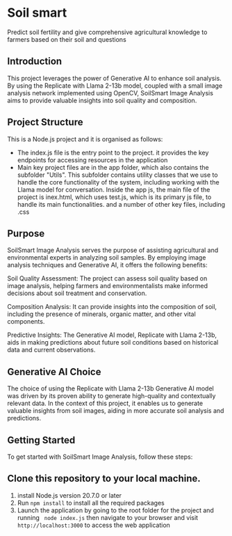 # Soil smart
Predict soil fertility and give comprehensive agricultural knowledge to farmers based on their soil and questions

## Introduction
This project leverages the power of Generative AI to enhance soil analysis. By using the Replicate with Llama 2-13b model, coupled with a small image analysis network implemented using OpenCV, SoilSmart Image Analysis aims to provide valuable insights into soil quality and composition.

## Project Structure
This is a Node.js project and it is organised as follows:
- The index.js file is the entry point to the project. it provides the key endpoints for accessing resources in the application
- Main key project files are in the app folder, which also contains the subfolder "Utils". This subfolder contains utility classes that we use to handle the core functionality of the system, including working with the Llama model for conversation. Inside the app js, the main file of the project is inex.html, which uses test.js, which is its primary js file, to handle its main functionalities. and a number of other key files, including .css

## Purpose
SoilSmart Image Analysis serves the purpose of assisting agricultural and environmental experts in analyzing soil samples. By employing image analysis techniques and Generative AI, it offers the following benefits:

Soil Quality Assessment: The project can assess soil quality based on image analysis, helping farmers and environmentalists make informed decisions about soil treatment and conservation.

Composition Analysis: It can provide insights into the composition of soil, including the presence of minerals, organic matter, and other vital components.

Predictive Insights: The Generative AI model, Replicate with Llama 2-13b, aids in making predictions about future soil conditions based on historical data and current observations.

## Generative AI Choice
The choice of using the Replicate with Llama 2-13b Generative AI model was driven by its proven ability to generate high-quality and contextually relevant data. In the context of this project, it enables us to generate valuable insights from soil images, aiding in more accurate soil analysis and predictions.

## Getting Started
To get started with SoilSmart Image Analysis, follow these steps:

## Clone this repository to your local machine.
1. install Node.js version 20.7.0 or later
2. Run ``` npm install ``` to install all the required packages
3. Launch the application by going to the root folder for the project and running ``` node index.js```  then navigate to your browser and visit ```http://localhost:3000``` to access the web application

